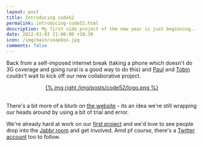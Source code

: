 ```yaml
--- 
layout: post
title: Introducing code52
permalink: introducing-code52.html
description: My first side project of the new year is just beginning...
date: 2012-01-03 21:00:00 +10:30
icon: /img/main/soapbox.jpg
comments: false
---
```


Back from a self-imposed internet break (taking a phone which doesn't do 3G coverage and going rural is a good way to do this) and [Paul](http://twitter.com/aeoth) and [Tobin](http://twitter.com/tobin) couldn't wait to kick off our new collaborative project. 

<center><a href="http://code52.org">{% img right /img/posts/code52/logo.png %}</a></center>
<br/>

There's a bit more of a blurb on [the website](http://code52.org/about.html) - its an idea we're still wrapping our heads around by using a bit of trial and error. 

We're already hard at work on our [first project](http://code52.org/downmarker) and we'd love to see people drop into the [Jabbr room](http://jabbr.net/#/rooms/code52) and get involved. Amd pf course, there's a [Twitter account](http://twitter.com/code_52) too to follow.
